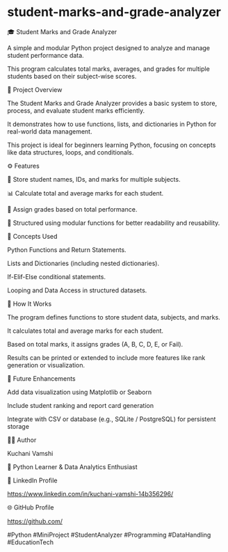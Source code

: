 # student-marks-and-grade-analyzer

🎓 Student Marks and Grade Analyzer

A simple and modular Python project designed to analyze and manage student performance data.

This program calculates total marks, averages, and grades for multiple students based on their subject-wise scores.

📘 Project Overview

The Student Marks and Grade Analyzer provides a basic system to store, process, and evaluate student marks efficiently.

It demonstrates how to use functions, lists, and dictionaries in Python for real-world data management.

This project is ideal for beginners learning Python, focusing on concepts like data structures, loops, and conditionals.

⚙️ Features

🧾 Store student names, IDs, and marks for multiple subjects.

📊 Calculate total and average marks for each student.

🏅 Assign grades based on total performance.

🔁 Structured using modular functions for better readability and reusability.

🧠 Concepts Used

Python Functions and Return Statements.

Lists and Dictionaries (including nested dictionaries).

If-Elif-Else conditional statements.

Looping and Data Access in structured datasets.

🚀 How It Works

The program defines functions to store student data, subjects, and marks.

It calculates total and average marks for each student.

Based on total marks, it assigns grades (A, B, C, D, E, or Fail).

Results can be printed or extended to include more features like rank generation or visualization.

🔮 Future Enhancements

Add data visualization using Matplotlib or Seaborn

Include student ranking and report card generation

Integrate with CSV or database (e.g., SQLite / PostgreSQL) for persistent storage

🧑‍💻 Author

Kuchani Vamshi

📍 Python Learner & Data Analytics Enthusiast

💼 LinkedIn Profile

https://www.linkedin.com/in/kuchani-vamshi-14b356296/

🌐 GitHub Profile

https://github.com/

#Python #MiniProject #StudentAnalyzer #Programming #DataHandling #EducationTech
 


